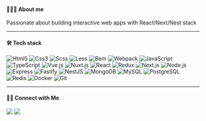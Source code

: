 #### 🧑🏻‍💻 About me
Passionate about building interactive web apps with React/Next/Nest stack

---

#### 🛠 Tech stack

![Html5](https://img.shields.io/badge/-Html5-05122A?style=for-the-badge&logo=html5)
![Css3](https://img.shields.io/badge/-Css3-05122A?style=for-the-badge&logo=css3&logoColor=1572B6&color=0E1117)
![Scss](https://img.shields.io/badge/-Scss-05122A?style=for-the-badge&logo=sass&color=0E1117)
![Less](https://img.shields.io/badge/-Less-05122A?style=for-the-badge&logo=less&color=0E1117)
![Bem](https://img.shields.io/badge/-Bem-05122A?style=for-the-badge&logo=bem&color=0E1117)
![Webpack](https://img.shields.io/badge/-Webpack-05122A?style=for-the-badge&logo=webpack&color=0E1117)
![JavaScript](https://img.shields.io/badge/-JavaScript-05122A?style=for-the-badge&logo=javascript&color=0E1117)
![TypeScript](https://img.shields.io/badge/-TypeScript-05122A?style=for-the-badge&logo=typescript&color=0E1117)
![Vue.js](https://img.shields.io/badge/-Vue.js-05122A?style=for-the-badge&logo=vue.js&color=0E1117)
![Nuxt.js](https://img.shields.io/badge/-Nuxt.js-05122A?style=for-the-badge&logo=nuxt.js&color=0E1117)
![React](https://img.shields.io/badge/-React-05122A?style=for-the-badge&logo=react&color=0E1117)
![Redux](https://img.shields.io/badge/-Redux-05122A?style=for-the-badge&logo=redux&color=0E1117)
![Next.js](https://img.shields.io/badge/-Next.js-05122A?style=for-the-badge&logo=next.js&color=0E1117)
![Node.js](https://img.shields.io/badge/-Node.js-05122A?style=for-the-badge&logo=node.js&color=0E1117)
![Express](https://img.shields.io/badge/-Express-05122A?style=for-the-badge&logo=express&color=0E1117)
![Fastify](https://img.shields.io/badge/-Fastify-05122A?style=for-the-badge&logo=fastify&color=0E1117)
![NestJS](https://img.shields.io/badge/-NestJS-05122A?style=for-the-badge&logo=nestjs&color=0E1117)
![MongoDB](https://img.shields.io/badge/-MongoDB-05122A?style=for-the-badge&logo=mongodb&color=0E1117)
![MySQL](https://img.shields.io/badge/-MySQL-05122A?style=for-the-badge&logo=mysql&color=0E1117)
![PostgreSQL](https://img.shields.io/badge/-PostgreSQL-05122A?style=for-the-badge&logo=postgresql&color=0E1117)
![Redis](https://img.shields.io/badge/-Redis-05122A?style=for-the-badge&logo=redis&color=0E1117)
![Docker](https://img.shields.io/badge/-Docker-05122A?style=for-the-badge&logo=docker&color=0E1117)
![Git](https://img.shields.io/badge/-Git-05122A?style=for-the-badge&logo=git&color=0E1117)

---

#### 🤝🏻 Connect with Me
<a href="https://t.me/andreyskorchenko"><img src="https://img.shields.io/badge/-andreyskorchenko-0E1117?style=for-the-badge&logo=telegram"/></a>
<a href="mailto:andreyskorchenko@gmail.com"><img src="https://img.shields.io/badge/-andreyskorchenko@gmail.com-0E1117?style=for-the-badge&logo=gmail"/></a>
